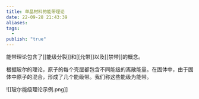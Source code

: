 ```yaml
---
title: 单晶材料的能带理论
date: 22-09-28 21:43:39
aliases: 
tags:
  - 
publish: "true"
---
```

能带理论包含了[[能级分裂]]和[[允带]]以及[[禁带]]的概念。

根据玻尔的理论，原子的每个壳层都包含不同能级的离散能量。在固体中，由于固体中原子的混合，形成了几个能级带。我们称这些能级为能带。

![[玻尔能级理论示例.png]]
